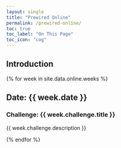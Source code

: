 ```yaml
---
layout: single
title: "Prewired Online"
permalink: /prewired-online/
toc: true
toc_label: "On This Page"
toc_icon: "cog"
---
```


## Introduction



{% for week in site.data.online.weeks %}
<h2>Date: {{ week.date }}</h2>
<h3>Challenge: {{ week.challenge.title }}</h3>
<p>
    {{ week.challenge.description }}
</p>
{% endfor %}

